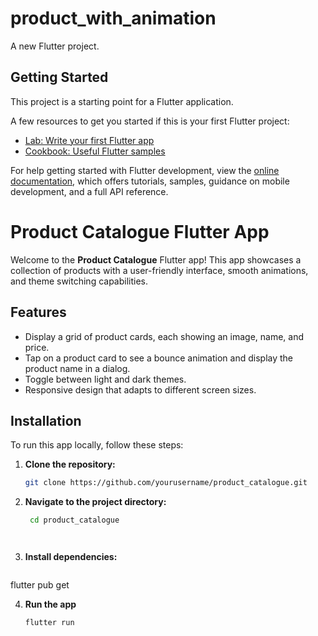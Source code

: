 # product_with_animation

A new Flutter project.

## Getting Started

This project is a starting point for a Flutter application.

A few resources to get you started if this is your first Flutter project:

- [Lab: Write your first Flutter app](https://docs.flutter.dev/get-started/codelab)
- [Cookbook: Useful Flutter samples](https://docs.flutter.dev/cookbook)

For help getting started with Flutter development, view the
[online documentation](https://docs.flutter.dev/), which offers tutorials,
samples, guidance on mobile development, and a full API reference.


# Product Catalogue Flutter App

Welcome to the **Product Catalogue** Flutter app! This app showcases a collection of products with a user-friendly interface, smooth animations, and theme switching capabilities.

## Features

- Display a grid of product cards, each showing an image, name, and price.
- Tap on a product card to see a bounce animation and display the product name in a dialog.
- Toggle between light and dark themes.
- Responsive design that adapts to different screen sizes.

## Installation

To run this app locally, follow these steps:

1. **Clone the repository:**

   ```bash
   git clone https://github.com/yourusername/product_catalogue.git

2. **Navigate to the project directory:**

   ```bash
    cd product_catalogue




3. **Install dependencies:**

   ```bash
  flutter pub get


4. **Run the app**
     ```bash
     flutter run
